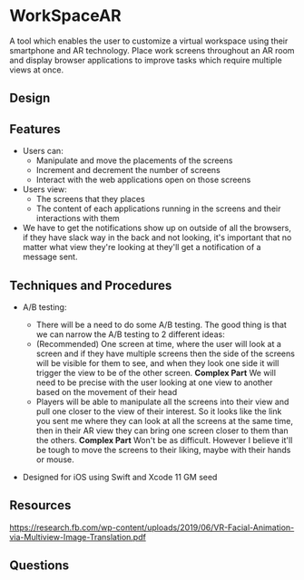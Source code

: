 # WorkSpaceAR
A tool which enables the user to customize a virtual workspace using their smartphone and AR technology. Place work screens throughout an AR room and display browser applications to improve tasks which require multiple views at once.

## Design 
    
## Features
 * Users can:
     - Manipulate and move the placements of the screens
     - Increment and decrement the number of screens
     - Interact with the web applications open on those screens
 * Users view:
     - The screens that they places
     - The content of each applications running in the screens and their interactions with them
 * We have to get the notifications show up on outside of all the browsers, if they have slack way in the back and not looking, it's important that no matter what view they're looking at they'll get a notification of a message sent. 
     
## Techniques and Procedures
 * A/B testing: 
    * There will be a need to do some A/B testing. The good thing is that we can narrow the A/B testing to 2 different ideas: 
    * (Recommended) One screen at time, where the user will look at a screen and if they have multiple screens then the side of the screens will be visible for them to see, and when they look one side it will trigger the view to be of the other screen.  **Complex Part** We will need to be precise with the user looking at one view to another based on the movement of their head
    * Players will be able to manipulate all the screens into their view and pull one closer to the view of their interest. So it looks like the link you sent me where they can look at all the screens at the same time, then in their AR view they can bring one screen closer to them than the others. **Complex Part** Won't be as difficult. However I believe it'll be tough to move the screens to their liking, maybe with their hands or mouse. 
    
 * Designed for iOS using Swift and Xcode 11 GM seed
 
 ## Resources
https://research.fb.com/wp-content/uploads/2019/06/VR-Facial-Animation-via-Multiview-Image-Translation.pdf

## Questions
